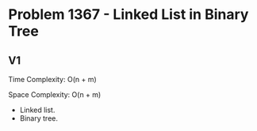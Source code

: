 # Problem 1367 - Linked List in Binary Tree

## V1

Time Complexity: O(n + m)

Space Complexity: O(n + m)

- Linked list.
- Binary tree.
